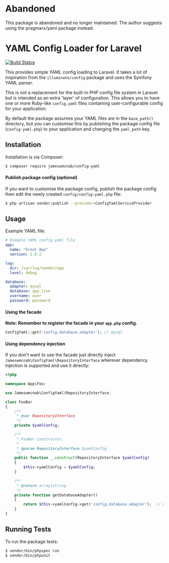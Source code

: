 # Abandoned

This package is abandoned and no longer maintained. The author suggests using the pragmarx/yaml package instead.

# YAML Config Loader for Laravel

[![Build Status](https://travis-ci.org/jameswmcnab/config-yaml.svg?branch=master)](https://travis-ci.org/jameswmcnab/config-yaml)

This provides simple YAML config loading to Laravel. It takes a lot of inspiration from the `illuminate/config` package 
and uses the Symfony YAML parser.

This is not a replacement for the built-in PHP config file system in Laravel but is intended as an extra 'layer' of 
configuration. This allows you to have one or more Ruby-like `config.yaml` files containing user-configurable config 
for your application.

By default the package assumes your YAML files are in the `base_path()` directory, but you can customise 
this by publishing the package config file (`config-yaml.php`) to your application and changing the `yaml_path` key.

## Installation

Installation is via Composer:

```bash
$ composer require jameswmcnab/config-yaml
```

#### Publish package config (optional)

If you want to customise the package config, publish the package config then edit the newly created `config/config-yaml.php` file:

```bash
$ php artisan vendor:publish --provider=ConfigYamlServiceProvider
```

## Usage

Example YAML file:

``` yaml
# Example YAML config.yaml file
app:
  name: "Great App"
  version: 1.0.2

log:
  dir: /var/log/vendor/app
  level: debug

database:
  adapter: mysql
  database: app_live
  username: user
  password: password
````

#### Using the facade

**Note: Remember to register the facade in your `app.php` config.**

``` php
ConfigYaml::get('config.database.adapter'); // mysql
```

#### Using dependency injection

If you don't want to use the facade just directly inject `Jameswmcnab\ConfigYaml\RepositoryInterface` wherever dependency 
injection is supported and use it directly:

``` php
<?php

namespace App\Foo;

use Jameswmcnab\ConfigYaml\RepositoryInterface;

class FooBar
{
    /**
     * @var RepositoryInterface
     */
    private $yamlConfig;

    /**
     * FooBar constructor.
     *
     * @param RepositoryInterface $yamlConfig
     */
    public function __construct(RepositoryInterface $yamlConfig)
    {
        $this->yamlConfig = $yamlConfig;
    }

    /**
     * @return array|string
     */
    private function getDatabaseAdapter()
    {
        return $this->yamlConfig->get('config.database.adapter');  // mysql
    }
}
```

## Running Tests

To run the package tests:

``` bash
$ vendor/bin/phpspec run
$ vendor/bin/phpunit
```
